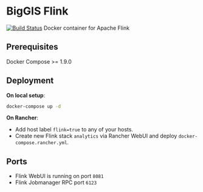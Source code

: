 # BigGIS Flink
[![Build Status](https://api.travis-ci.org/biggis-project/biggis-flink.svg)](https://travis-ci.org/biggis-project/biggis-flink)
Docker container for Apache Flink

## Prerequisites
Docker Compose >= 1.9.0

## Deployment

**On local setup**:
```sh
docker-compose up -d
```

**On Rancher**:
* Add host label `flink=true` to any of your hosts.
* Create new Flink stack `analytics` via Rancher WebUI and deploy `docker-compose.rancher.yml`.


## Ports
- Flink WebUI is running on port `8081`
- Flink Jobmanager RPC port `6123`
